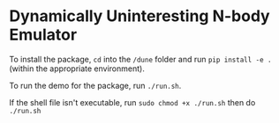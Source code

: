 # Dynamically Uninteresting N-body Emulator

To install the package, `cd` into the `/dune` folder and run `pip install -e .` (within the appropriate environment).

To run the demo for the package, run `./run.sh`.

If the shell file isn't executable, run `sudo chmod +x ./run.sh` then do `./run.sh`
